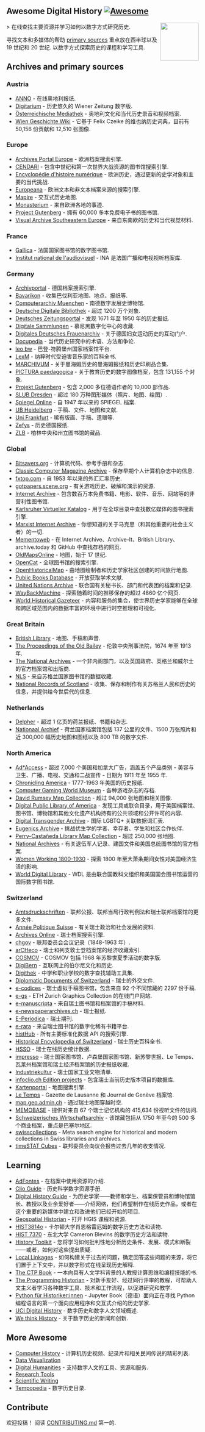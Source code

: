 <div class="github-widget" data-repo="maehr/awesome-digital-history"></div>

## Awesome Digital History [![Awesome](https://awesome.re/badge.svg)](https://awesome.re)

[<img src="https://raw.githubusercontent.com/maehr/awesome-digital-history/master/android-chrome-512x512.png" align="right" width="100">](https://maehr.github.io/awesome-digital-history/)

&gt; 在线查找主要资源并学习如何以数字方式研究历史.

寻找文本和多媒体的帮助 [primary sources](https://en.wikipedia.org/wiki/Primary_source) 重点放在西半球以及 19 世纪和 20 世纪. 以数字方式探索历史的课程和学习工具.



## Archives and primary sources

### Austria

- [ANNO](https://anno.onb.ac.at/) - 在线奥地利报纸.
- [Digitarium](https://digitarium-app.acdh-dev.oeaw.ac.at/) - 历史悠久的 Wiener Zeitung 数字版.
- [Österreichische Mediathek](https://www.mediathek.at/) - 奥地利文化和当代历史录音和视频档案.
- [Wien Geschichte Wiki](https://www.geschichtewiki.wien.gv.at/Wien_Geschichte_Wiki) - 它基于 Felix Czeike 的维也纳历史词典，目前有 50,156 份贡献和 12,510 张图像.

### Europe

- [Archives Portal Europe](https://www.archivesportaleurope.net/) - 欧洲档案搜索引擎.
- [CENDARI](https://archives.cendari.dariah.eu/) - 包含中世纪和第一次世界大战资源的图书馆搜索引擎.
- [Encyclopédie d'histoire numérique](https://ehne.fr/) - 欧洲历史，通过更新的史学对象和主要的当代挑战.
- [Europeana](https://www.europeana.eu/) - 欧洲文本和非文本档案来源的搜索引擎.
- [Mapire](https://mapire.eu/) - 交互式历史地图.
- [Monasterium](https://www.monasterium.net/mom/home) - 来自欧洲各地的事迹.
- [Project Gutenberg](https://www.gutenberg.org/) - 拥有 60,000 多本免费电子书的图书馆.
- [Visual Archive Southeastern Europe](http://gams.uni-graz.at/context:vase) - 来自东南欧的历史和当代视觉材料.

### France

- [Gallica](https://gallica.bnf.fr/) - 法国国家图书馆的数字图书馆.
- [Institut national de l'audiovisuel](https://www.ina.fr/) - INA 是法国广播和电视视听档案库.

### Germany

- [Archivportal](https://www.archivportal-d.de/) - 德国档案搜索引擎.
- [Bavarikon](https://www.bavarikon.de/) - 收集巴伐利亚地图、地点、报纸等.
- [Computerarchiv Muenchen](http://computerarchiv-muenchen.de/) - 南德数字发展史博物馆.
- [Deutsche Digitale Bibliothek](https://www.deutsche-digitale-bibliothek.de/) - 超过 1200 万个对象.
- [Deutsches Zeitungsportal](https://www.deutsche-digitale-bibliothek.de/newspaper) - 发现 1671 年至 1950 年的历史报纸.
- [Digitale Sammlungen](https://www.digitale-sammlungen.de/) - 慕尼黑数字化中心的收藏.
- [Digitales Deutsches Frauenarchiv](https://www.digitales-deutsches-frauenarchiv.de/) - 关于德国妇女运动历史的互动门户.
- [Docupedia](https://docupedia.de/) - 当代历史研究中的术语、方法和争论.
- [leo bw](https://www.leo-bw.de/) - 巴登-符腾堡州国家档案馆平台.
- [LexM](https://www.lexm.uni-hamburg.de/content/index.xml) - 纳粹时代受迫害音乐家的百科全书.
- [MARCHIVUM](https://druckschriften-digital.marchivum.de/) - 关于曼海姆历史的曼海姆报纸和历史印刷品合集.
- [PICTURA paedagogica](https://pictura.bbf.dipf.de/viewer/index/) - 关于教育历史的数字图像档案，包含 131,155 个对象.
- [Projekt Gutenberg](https://www.projekt-gutenberg.org/) - 包含 2,000 多位德语作者的 10,000 部作品.
- [SLUB Dresden](https://digital.slub-dresden.de/kollektionen/) - 超过 180 万种图形媒体（照片、地图、绘图）.
- [Spiegel Online](https://www.spiegel.de/dienste/besser-surfen-auf-spiegel-online-suchen-im-archiv-a-676489.html) - 自 1947 年以来的 SPIEGEL 档案.
- [UB Heidelberg](https://www.ub.uni-heidelberg.de/helios/digi/digilit.html) - 手稿、文件、地图和文献.
- [Uni Frankfurt](http://sammlungen.ub.uni-frankfurt.de/) - 稀有版画、手稿、遗赠等.
- [Zefys](http://zefys.staatsbibliothek-berlin.de/) - 历史德国报纸.
- [ZLB](https://digital.zlb.de/) - 柏林中央和州立图书馆的藏品.

### Global

- [Bitsavers.org](http://bitsavers.trailing-edge.com/) - 计算机代码、参考手册和杂志.
- [Classic Computer Magazine Archive](https://www.atarimagazines.com/) - 保存早期个人计算机杂志中的信息.
- [fxtop.com](https://fxtop.com/) - 自 1953 年以来的外汇汇率历史.
- [gotpapers.scene.org](https://gotpapers.scene.org/?page_id=73) - 有关游戏历史、破解和演示的资源.
- [Internet Archive](https://archive.org/) - 包含数百万本免费书籍、电影、软件、音乐、网站等的非营利性图书馆.
- [Karlsruher Virtueller Katalog](https://kvk.bibliothek.kit.edu/) - 用于在全球目录中查找数亿媒体的图书搜索引擎.
- [Marxist Internet Archive](https://www.marxists.org/) - 你想知道的关于马克思（和其他重要的社会主义者）的一切.
- [Mementoweb](http://timetravel.mementoweb.org/) - 在 Internet Archive、Archive-It、British Library、archive.today 和 GitHub 中查找存档的网页.
- [OldMapsOnline](https://www.oldmapsonline.org/) - 地图，始于 17 世纪.
- [OpenCat](https://opencat.io/) - 全球图书馆的搜索引擎.
- [OpenHistoricalMap](https://openhistoricalmap.org/) - 由地图绘制者和历史学家社区创建的时间旅行地图.
- [Public Books Database](http://www.publicbooks.org/public-books-database/) - 开放获取学术文献.
- [United Nations Archive](https://archives.un.org/) - 联合国有关秘书长、部门和代表团的档案和记录.
- [WayBackMachine](https://archive.org/web/) - 探索随着时间的推移保存的超过 4860 亿个网页.
- [World Historical Gazeteer](https://whgazetteer.org/) - 内容和服务的集合，使世界历史学家能够在全球和跨区域范围内的数据丰富的环境中进行时空推理和可视化.

### Great Britain

- [British Library](https://www.bl.uk/catalogues-and-collections/digital-collections) - 地图、手稿和声音.
- [The Proceedings of the Old Bailey](https://www.oldbaileyonline.org/) - 伦敦中央刑事法院，1674 年至 1913 年.
- [The National Archives](https://www.nationalarchives.gov.uk/) - 一个非内阁部门，以及英国政府、英格兰和威尔士的官方档案馆和出版商.
- [NLS](https://data.nls.uk/data/) - 来自苏格兰国家图书馆的数据收藏.
- [National Records of Scotland](https://www.nrscotland.gov.uk/) - 收集、保存和制作有关苏格兰人民和历史的信息，并提供给今世后代的信息.

### Netherlands

- [Delpher](https://www.delpher.nl/) - 超过 1 亿页的荷兰报纸、书籍和杂志.
- [Nationaal Archief](https://www.nationaalarchief.nl/) - 荷兰国家档案馆包括 137 公里的文件、1500 万张照片和近 300,000 幅历史地图和图纸以及 800 TB 的数字文件.

### North America

- [Ad\*Access](https://repository.duke.edu/dc/adaccess) - 超过 7,000 个美国和加拿大广告，涵盖五个产品类别 - 美容与卫生、广播、电视、交通和二战宣传 - 日期为 1911 年至 1955 年.
- [Chronicling America](https://chroniclingamerica.loc.gov/) - 1777-1963 年美国的历史报纸.
- [Computer Gaming World Museum](https://www.cgwmuseum.org/) - 各种游戏杂志的存档.
- [David Rumsey Map Collection](https://www.davidrumsey.com/) - 超过 94,000 张地图和相关图像.
- [Digital Public Library of America](https://dp.la/) - 发现工具或联合目录，用于美国档案馆、图书馆、博物馆和其他文化遗产机构持有的公共领域和公开许可的内容.
- [Digital Transgender Archive](https://www.digitaltransgenderarchive.net/) - 国际 LGBTQ+ 关联数据词汇表.
- [Eugenics Archive](https://eugenicsarchive.ca/) - 挑战优生学的学者、幸存者、学生和社区合作伙伴.
- [Perry-Castañeda Library Map Collection](https://legacy.lib.utexas.edu/maps/) - 超过 250,000 张地图.
- [National Archives](https://www.archives.gov/) - 有关退伍军人记录、建国文件和美国总统图书馆的官方档案.
- [Women Working 1800-1930](https://library.harvard.edu/collections/women-working-1800-1930) - 探索 1800 年至大萧条期间女性对美国经济生活的影响.
- [World Digital Library](https://www.wdl.org/) - WDL 是由联合国教科文组织和美国国会图书馆运营的国际数字图书馆.

### Switzerland

- [Amtsdruckschriften](https://www.amtsdruckschriften.bar.admin.ch/) - 联邦公报、联邦当局行政判例法和瑞士联邦档案馆的更多文件.
- [Année Politique Suisse](https://anneepolitique.swiss/) - 有关瑞士政治和社会发展的资料.
- [Archives Online](https://www.archives-online.org/) - 瑞士档案搜索引擎.
- [chgov](https://www.chgov.bar.admin.ch/) - 联邦委员会会议记录（1848-1963 年）.
- [arCHeco](https://www.archeco.info/) - 瑞士和列支敦士登档案馆的经济收藏索引.
- [COSMOV](http://www.cosmov.uzh.ch/) - COSMOV 包括 1968 年苏黎世夏季活动的数字版.
- [DigiBern](https://www.digibern.ch/) - 互联网上的伯尔尼文化和历史.
- [Digithek](https://www.digithek.ch/de/) - 中学和职业学校的数字查找辅助工具集.
- [Diplomatic Documents of Switzerland](https://www.dodis.ch/) - 瑞士的外交文件.
- [e-codices](http://e-codices.ch/) - 瑞士虚拟手稿图书馆，包含来自 92 个不同馆藏的 2297 份手稿.
- [e-gs](https://www.e-gs.ethz.ch/) - ETH Zurich Graphics Collection 的在线门户网站.
- [e-manuscripta](https://www.e-manuscripta.ch/) - 来自瑞士图书馆和档案馆的手稿材料.
- [e-newspaperarchives.ch](https://www.e-newspaperarchives.ch/) - 瑞士报纸.
- [E-Periodica](https://www.e-periodica.ch/) - 瑞士期刊.
- [e-rara](https://www.e-rara.ch/) - 来自瑞士图书馆的数字化稀有书籍平台.
- [histHub](https://histhub.ch/) - 所有主要标准化数据 API 的搜索引擎.
- [Historical Encyclopedia of Switzerland](https://hls-dhs-dss.ch/) - 瑞士历史百科全书.
- [HSSO](https://hsso.ch/) - 瑞士在线历史统计数据.
- [impresso](https://impresso-project.ch/) - 瑞士国家图书馆、卢森堡国家图书馆、新苏黎世报、Le Temps、瓦莱州档案馆和瑞士经济档案馆的历史报纸收藏.
- [Industriekultur](https://industriekultur.ch/) - 瑞士国家工业文物清单.
- [infoclio.ch Edition projects](http://www.infoclio.ch/en/edition-projects) - 包含瑞士当前历史版本项目的数据库.
- [Kartenportal](http://www.kartenportal.ch/) - 地图搜索引擎.
- [Le Temps](https://www.letempsarchives.ch/) - Gazette de Lausanne 和 Journal de Genève 档案馆.
- [map.geo.admin.ch](https://map.geo.admin.ch/) - 通过瑞士地图穿越时空.
- [MEMOBASE](http://www.memobase.ch/) - 提供对来自 67 个瑞士记忆机构的 415,634 份视听文件的访问.
- [Schweizerisches Wirtschaftsarchiv](https://ub.unibas.ch/de/historische-bestaende/wirtschaftsarchive/) - 该馆藏包括从 1750 年至今的 500 多个商业档案，重点是巴塞尔地区.
- [swisscollections](https://swisscollections.ch/) - Meta search engine for historical and modern collections in Swiss libraries and archives.
- [timeSTAT Cubes](http://www.sfa-laboratory.ch/sr/cubestest/index.php) - 联邦委员会向议会报告过去几年的收支情况.

## Learning

- [AdFontes](https://www.adfontes.uzh.ch/) - 在档案中使用资源的介绍.
- [Clio Guide](https://guides.clio-online.de/) - 历史科学数字资源手册.
- [Digital History Guide](http://chnm.gmu.edu/digitalhistory/) - 为历史学家——教师和学生、档案保管员和博物馆馆长、教授以及业余爱好者——介绍网络，他们希望制作在线历史作品，或者在这个重要的新媒体中建立和改进他们已经开始的项目.
- [Geospatial Historian](https://geospatialhistorian.wordpress.com/) - 打开 HGIS 课程和资源.
- [HIST3814o](http://workbook.craftingdigitalhistory.ca/) - 卡尔顿大学肖恩格雷厄姆的数字历史方法和读物.
- [HIST 7370](https://cblevins.github.io/f19-dig-hist/) - 东北大学 Cameron Blevins 的数字历史方法和读物.
- [History Toolkit](https://dg.philhist.unibas.ch/en/studium/history-a-toolkit-for-students/) - 您将学习如何批判性地分析历史条件、发展、模式和断裂——或者，如何对这些提出质疑.
- [Local Linkages](https://locallinkages.org/) - 如何构建关于过去的问题，确定回答这些问题的来源，将它们置于上下文中，并以数字形式在线呈现历史解释.
- [The CTP Book](https://comp-think.github.io/) - 一本向具有人文学科背景的人教授计算思维和编程技能的书.
- [The Programming Historian](https://programminghistorian.org/) - 对新手友好、经过同行评审的教程，可帮助人文主义者学习各种数字工具、技术和工作流程，以促进研究和教学.
- [Python für Historiker:innen](https://digital-history-berlin.github.io/Python-fuer-Historiker-innen/home.html) - Jupyter Book（德语）面向正在寻找 Python 编程语言的第一个面向应用程序和交互式介绍的历史学家.
- [UCI Digital History](https://guides.lib.uci.edu/history/history_dh) - 数字历史和数字人文领域概述.
- [We think History](https://wethink.hypotheses.org/) - 关于数字历史的新闻和创新.

## More Awesome

- [Computer History](https://github.com/watson/awesome-computer-history) - 计算机历史视频、纪录片和相关民间传说的精彩列表.
- [Data Visualization](https://github.com/fasouto/awesome-dataviz#readme)
- [Digital Humanities](https://dh-tech.github.io/awesome-digital-humanities#readme) - 支持数字人文的工具、资源和服务.
- [Research Tools](https://github.com/emptymalei/awesome-research#readme)
- [Scientific Writing](https://github.com/writing-resources/awesome-scientific-writing#readme)
- [Tempopedia](https://tempopedia.org/) - 数字历史目录.

## Contribute

欢迎投稿！ 阅读 [CONTRIBUTING.md](https://github.com/maehr/awesome-digital-history/blob/main/CONTRIBUTING.md) 第一的.
